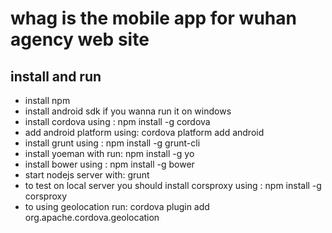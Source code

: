 # whag is the mobile app for wuhan agency web site

## install and run 

* install npm
* install android sdk if you wanna run it on windows
* install cordova using : npm install -g cordova
* add android platform using: cordova platform add android
* install grunt using : npm install -g grunt-cli
* install yoeman with run: npm install -g yo
* install bower using : npm install -g bower
* start nodejs server with: grunt
* to test on local server you should install corsproxy using : npm install -g corsproxy
* to using geolocation run: cordova plugin add org.apache.cordova.geolocation
